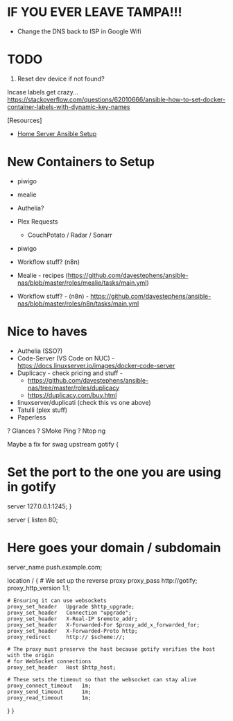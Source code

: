 # IF YOU EVER LEAVE TAMPA!!!

- Change the DNS back to ISP in Google Wifi

# TODO

1. Reset dev device if not found?

Incase labels get crazy...
https://stackoverflow.com/questions/62010666/ansible-how-to-set-docker-container-labels-with-dynamic-key-names

[Resources]

- [Home Server Ansible Setup](https://github.com/davestephens/ansible-nas)

# New Containers to Setup
- piwigo
- mealie
- Authelia?
- Plex Requests
  - CouchPotato / Radar / Sonarr
- piwigo
- Workflow stuff? (n8n)

- Mealie - recipes (https://github.com/davestephens/ansible-nas/blob/master/roles/mealie/tasks/main.yml)
- Workflow stuff? - (n8n) - https://github.com/davestephens/ansible-nas/blob/master/roles/n8n/tasks/main.yml

# Nice to haves

- Authelia (SSO?)
- Code-Server (VS Code on NUC) - https://docs.linuxserver.io/images/docker-code-server
- Duplicacy - check pricing and stuff - 
    * https://github.com/davestephens/ansible-nas/tree/master/roles/duplicacy
    * https://duplicacy.com/buy.html
- linuxserver/duplicati (check this vs one above)
- Tatulli (plex stuff)
- Paperless

? Glances
? SMoke Ping
? Ntop ng




Maybe a fix for swag
upstream gotify {
  # Set the port to the one you are using in gotify
  server 127.0.0.1:1245;
}

server {
  listen 80;

  # Here goes your domain / subdomain
  server_name push.example.com;

  location / {
    # We set up the reverse proxy
    proxy_pass         http://gotify;
    proxy_http_version 1.1;

    # Ensuring it can use websockets
    proxy_set_header   Upgrade $http_upgrade;
    proxy_set_header   Connection "upgrade";
    proxy_set_header   X-Real-IP $remote_addr;
    proxy_set_header   X-Forwarded-For $proxy_add_x_forwarded_for;
    proxy_set_header   X-Forwarded-Proto http;
    proxy_redirect     http:// $scheme://;

    # The proxy must preserve the host because gotify verifies the host with the origin
    # for WebSocket connections
    proxy_set_header   Host $http_host;

    # These sets the timeout so that the websocket can stay alive
    proxy_connect_timeout   1m;
    proxy_send_timeout      1m;
    proxy_read_timeout      1m;
  }
}
